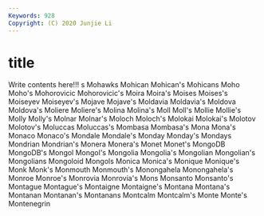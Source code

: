 ```yaml
---
Keywords: 928
Copyright: (C) 2020 Junjie Li
---
```


# title

Write contents here!!!
s 
Mohawks 
Mohican 
Mohican's 
Mohicans 
Moho 
Moho's 
Mohorovicic
Mohorovicic's 
Moira 
Moira's 
Moises 
Moises's 
Moiseyev 
Moiseyev's 
Mojave 
Mojave's 
Moldavia
Moldavia's 
Moldova 
Moldova's 
Moliere 
Moliere's 
Molina 
Molina's 
Moll 
Moll's 
Mollie
Mollie's 
Molly 
Molly's 
Molnar 
Molnar's 
Moloch 
Moloch's 
Molokai 
Molokai's 
Molotov
Molotov's 
Moluccas 
Moluccas's 
Mombasa 
Mombasa's 
Mona 
Mona's 
Monaco 
Monaco's 
Mondale
Mondale's 
Monday 
Monday's 
Mondays 
Mondrian 
Mondrian's 
Monera 
Monera's 
Monet 
Monet's
MongoDB 
MongoDB's 
Mongol 
Mongol's 
Mongolia 
Mongolia's 
Mongolian 
Mongolian's 
Mongolians 
Mongoloid
Mongols 
Monica 
Monica's 
Monique 
Monique's 
Monk 
Monk's 
Monmouth 
Monmouth's 
Monongahela
Monongahela's 
Monroe 
Monroe's 
Monrovia 
Monrovia's 
Mons 
Monsanto 
Monsanto's 
Montague 
Montague's
Montaigne 
Montaigne's 
Montana 
Montana's 
Montanan 
Montanan's 
Montanans 
Montcalm 
Montcalm's 
Monte
Monte's 
Montenegrin 
